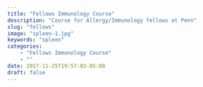 ```yaml
---
title: "Fellows Immunology Course"
description: "Course for Allergy/Immunology fellows at Penn"
slug: "fellows"
image: "spleen-1.jpg"
keywords: "spleen"
categories:
    - "Fellows Immunology Course"
    - ""
date: 2017-11-25T19:57:03-05:00
draft: false
---
```

